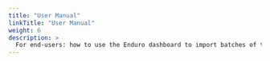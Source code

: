 ```yaml
---
title: "User Manual"
linkTitle: "User Manual"
weight: 6
description: >
  For end-users: how to use the Enduro dashboard to import batches of transfers into Archivematica.
---
```

